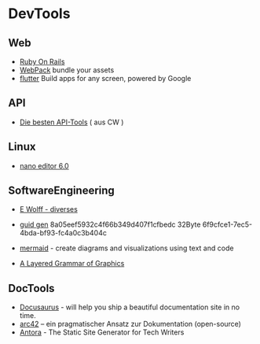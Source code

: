# DevTools

## Web
- [Ruby On Rails](https://rubyonrails.org/)
- [WebPack](https://webpack.js.org/) bundle your assets
- [flutter](https://flutter.dev/) Build apps for any screen, powered by Google

## API
- [Die besten API-Tools](https://www.computerwoche.de/a/die-15-besten-schnittstellen-tools,3552393) ( aus CW )

## Linux
- [nano editor 6.0](https://www.nano-editor.org)

## SoftwareEngineering

- [E Wolff - diverses](https://ewolff.com/)
- [guid gen](https://www.guidgenerator.com/online-guid-generator.aspx) 8a05eef5932c4f66b349d407f1cfbedc 32Byte 6f9cfce1-7ec5-4bda-bf93-fc4a0c3b404c

- [mermaid](https://mermaid-js.github.io/mermaid/) - create diagrams and visualizations using text and code

- [A Layered Grammar of Graphics](https://byrneslab.net/classes/biol607/readings/wickham_layered-grammar.pdf)

## DocTools

- [Docusaurus](https://docusaurus.io/docs) - will help you ship a beautiful documentation site in no time.
- [arc42](https://www.heise.de/developer/artikel/Episode-90-arc42-ein-pragmatischer-Ansatz-zur-Dokumentation-6302741.html) – ein pragmatischer Ansatz zur Dokumentation (open-source)
- [Antora](https://docs.antora.org/antora/latest/) - The Static Site Generator for Tech Writers

